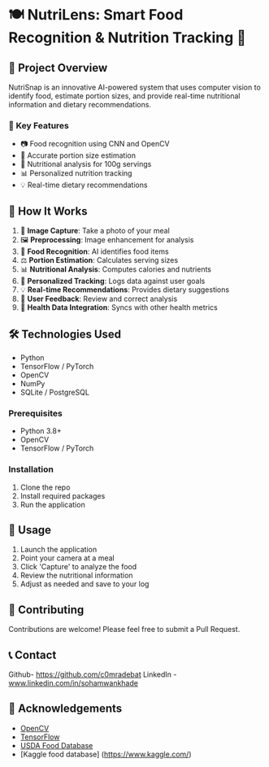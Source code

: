# 🍽️ NutriLens: Smart Food Recognition & Nutrition Tracking 📸



## 🌟 Project Overview

NutriSnap is an innovative AI-powered system that uses computer vision to identify food, estimate portion sizes, and provide real-time nutritional information and dietary recommendations.

### 🎯 Key Features

- 📷 Food recognition using CNN and OpenCV
- 🔢 Accurate portion size estimation
- 🍎 Nutritional analysis for 100g servings
- 📊 Personalized nutrition tracking
- 💡 Real-time dietary recommendations

## 🚀 How It Works

1. 📸 **Image Capture**: Take a photo of your meal
2. 🖼️ **Preprocessing**: Image enhancement for analysis
3. 🤖 **Food Recognition**: AI identifies food items
4. ⚖️ **Portion Estimation**: Calculates serving sizes
5. 📊 **Nutritional Analysis**: Computes calories and nutrients
6. 👤 **Personalized Tracking**: Logs data against user goals
7. 💡 **Real-time Recommendations**: Provides dietary suggestions
8. 🔄 **User Feedback**: Review and correct analysis
9. 🔗 **Health Data Integration**: Syncs with other health metrics


## 🛠️ Technologies Used

- Python
- TensorFlow / PyTorch
- OpenCV
- NumPy
- SQLite / PostgreSQL


### Prerequisites

- Python 3.8+
- OpenCV
- TensorFlow / PyTorch

### Installation

1. Clone the repo
2. Install required packages
3. Run the application


## 📘 Usage

1. Launch the application
2. Point your camera at a meal
3. Click 'Capture' to analyze the food
4. Review the nutritional information
5. Adjust as needed and save to your log

## 🤝 Contributing

Contributions are welcome! Please feel free to submit a Pull Request.


## 📞 Contact
Github- https://github.com/c0mradebat
LinkedIn - www.linkedin.com/in/sohamwankhade

## 🙏 Acknowledgements

- [OpenCV](https://opencv.org/)
- [TensorFlow](https://www.tensorflow.org/)
- [USDA Food Database](https://fdc.nal.usda.gov/)
- [Kaggle food database] (https://www.kaggle.com/)
